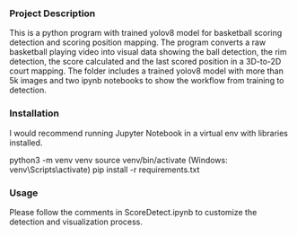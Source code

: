 ### Project Description ###
This is a python program with trained yolov8 model for basketball scoring detection and scoring position mapping.
The program converts a raw basketball playing video into visual data showing the ball detection, the rim detection, the score calculated and the last scored position in a 3D-to-2D court mapping.
The folder includes a trained yolov8 model with more than 5k images and two ipynb notebooks to show the workflow from training to detection.

### Installation ###
I would recommend running Jupyter Notebook in a virtual env with libraries installed.

python3 -m venv venv
source venv/bin/activate (Windows: venv\Scripts\activate)
pip install -r requirements.txt

### Usage ###
Please follow the comments in ScoreDetect.ipynb to customize the detection and visualization process.
